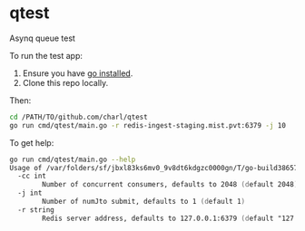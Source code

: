 # qtest

Asynq queue test

To run the test app:

1. Ensure you have [go installed](https://go.dev/doc/install).
2. Clone this repo locally.

Then:

```zsh
cd /PATH/TO/github.com/charl/qtest
go run cmd/qtest/main.go -r redis-ingest-staging.mist.pvt:6379 -j 10
```

To get help:

```zsh
go run cmd/qtest/main.go --help
Usage of /var/folders/sf/jbxl83ks6mv0_9v8dt6kdgzc0000gn/T/go-build3865798883/b001/exe/main:
  -cc int
        Number of concurrent consumers, defaults to 2048 (default 2048)
  -j int
        Number of numJto submit, defaults to 1 (default 1)
  -r string
        Redis server address, defaults to 127.0.0.1:6379 (default "127.0.0.1:6379")
```
